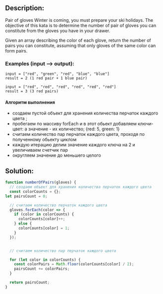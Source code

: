 
## Description:
Pair of gloves
Winter is coming, you must prepare your ski holidays. The objective of this kata is to determine the number of pair of gloves you can constitute from the gloves you have in your drawer.

Given an array describing the color of each glove, return the number of pairs you can constitute, assuming that only gloves of the same color can form pairs.

### Examples (input --> output):
```
input = ["red", "green", "red", "blue", "blue"]
result = 2 (1 red pair + 1 blue pair)

input = ["red", "red", "red", "red", "red", "red"]
result = 3 (3 red pairs)
```

#### Алгоритм выполнения
- создаем пустой объект для хранения количества перчаток каждого цвета ;
- пробегаем по массиву forEach и в этот обьект добавляем ключи-цвет: а значение - их количество;
{red: 5, green: 1}
- считаем количество пар перчаток каждого цветa, проходя по полученному обьекту циклом
- каждую итерацию делим значение каждого ключа на 2 и увеличиваем счетчик пар
- округляем значение до меньшего целого



## Solution:

```javascript
function numberOfPairs(gloves) {
  // создаем объект для хранения количества перчаток каждого цвета
  const colorCounts = {};
let pairsCount = 0;

  // считаем количество перчаток каждого цвета
  gloves.forEach(color => {
    if (color in colorCounts) {
      colorCounts[color]++;
    } else {
      colorCounts[color] = 1;
    }
  });


  // считаем количество пар перчаток каждого цвета

  for (let color in colorCounts) {
    const colorPairs = Math.floor(colorCounts[color] / 2);
    pairsCount += colorPairs;
  }

  return pairsCount;
}
```